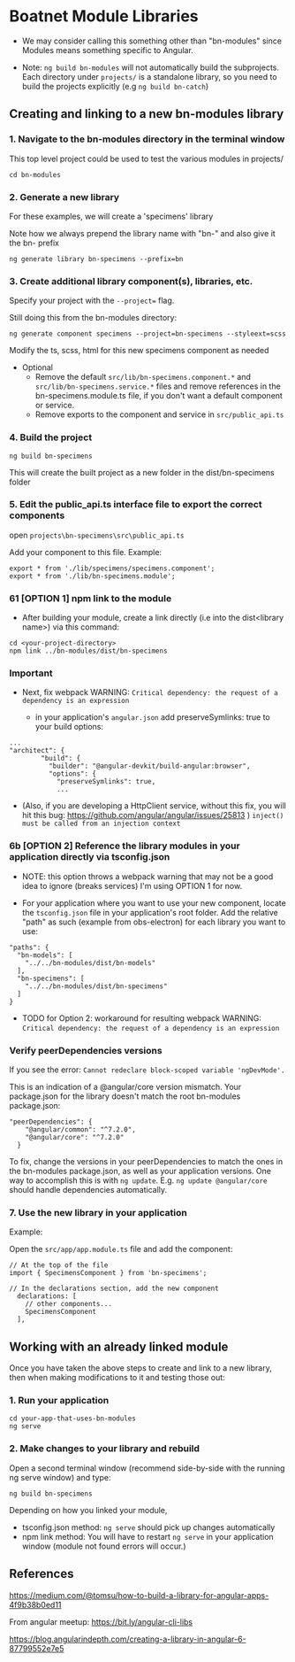 # Boatnet Module Libraries

* We may consider calling this something other than "bn-modules" since Modules means something specific to Angular.

* Note: `ng build bn-modules` will not automatically build the subprojects. Each directory under `projects/` is a standalone library, so you need to build the projects explicitly (e.g `ng build bn-catch`)

## Creating and linking to a new bn-modules library

### 1. Navigate to the bn-modules directory in the terminal window

This top level project could be used to test the various modules in projects/ 

`cd bn-modules`

### 2. Generate a new library

For these examples, we will create a 'specimens' library

Note how we always prepend the library name with "bn-" and also give it the bn- prefix

`ng generate library bn-specimens --prefix=bn`

### 3. Create additional library component(s), libraries, etc.
Specify your project with the `--project=` flag.

Still doing this from the bn-modules directory:

`ng generate component specimens --project=bn-specimens --styleext=scss`

Modify the ts, scss, html for this new specimens component as needed

* Optional
  * Remove the default `src/lib/bn-specimens.component.*` and `src/lib/bn-specimens.service.*` files and remove references in the bn-specimens.module.ts file, if you don't want a default component or service. 
  * Remove exports to the component and service in `src/public_api.ts`


### 4. Build the project
`ng build bn-specimens`

This will create the built project as a new folder in the dist/bn-specimens folder

### 5. Edit the public_api.ts interface file to export the correct components

open `projects\bn-specimens\src\public_api.ts`

Add your component to this file. Example:

```
export * from './lib/specimens/specimens.component';
export * from './lib/bn-specimens.module';
```

### 61 [OPTION 1] npm link to the module
* After building your module, create a link directly (i.e into the dist\<library name>) via this command:
```
cd <your-project-directory>
npm link ../bn-modules/dist/bn-specimens
```

### Important
* Next, fix webpack WARNING: `Critical dependency: the request of a dependency is an expression`

  * in your application's `angular.json` add preserveSymlinks: true to your build options:
```
...
"architect": {
        "build": {
          "builder": "@angular-devkit/build-angular:browser",
          "options": {
            "preserveSymlinks": true,
            ...

```            

* (Also, if you are developing a HttpClient service, without this fix, you will hit this bug: https://github.com/angular/angular/issues/25813 )
`inject() must be called from an injection context`

### 6b [OPTION 2] Reference the library modules in your application directly via tsconfig.json
* NOTE: this option throws a webpack warning that may not be a good idea to ignore (breaks services) I'm using OPTION 1 for now.

* For your application where you want to use your new component, locate the `tsconfig.json` file in your application's root folder. Add the relative "path" as such (example from obs-electron) for each library you want to use:

```
"paths": {
  "bn-models": [
    "../../bn-modules/dist/bn-models"
  ],
  "bn-specimens": [
    "../../bn-modules/dist/bn-specimens"
  ]
}
```
* TODO for Option 2: workaround for resulting webpack WARNING: `Critical dependency: the request of a dependency is an expression`

### Verify peerDependencies versions
If you see the error:
`Cannot redeclare block-scoped variable 'ngDevMode'.`

This is an indication of a @angular/core version mismatch.
Your package.json for the library doesn't match the root bn-modules package.json:
```
"peerDependencies": {
    "@angular/common": "^7.2.0",
    "@angular/core": "^7.2.0"
  }
```

To fix, change the versions in your peerDependencies to match the ones in the bn-modules package.json, as well as your application versions. One way to accomplish this is with `ng update`. E.g. `ng update @angular/core` should handle dependencies automatically.

### 7. Use the new library in your application

Example:

Open the `src/app/app.module.ts` file and add the component:

```
// At the top of the file
import { SpecimensComponent } from 'bn-specimens';

// In the declarations section, add the new component
  declarations: [
    // other components...
    SpecimensComponent
  ],
```

## Working with an already linked module

Once you have taken the above steps to create and link to a new library, then when making modifications to it and testing those out:

### 1. Run your application

```
cd your-app-that-uses-bn-modules
ng serve
```

### 2. Make changes to your library and rebuild

Open a second terminal window (recommend side-by-side with the running ng serve window) and type:

`ng build bn-specimens`

Depending on how you linked your module, 
* tsconfig.json method: `ng serve` should pick up changes automatically
* npm link method: You will have to restart `ng serve` in your application window (module not found errors will occur.)

## References  

https://medium.com/@tomsu/how-to-build-a-library-for-angular-apps-4f9b38b0ed11

From angular meetup:
https://bit.ly/angular-cli-libs

https://blog.angularindepth.com/creating-a-library-in-angular-6-87799552e7e5
